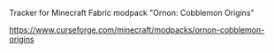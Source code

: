 Tracker for Minecraft Fabric modpack "Ornon: Cobblemon Origins"

https://www.curseforge.com/minecraft/modpacks/ornon-cobblemon-origins

